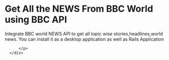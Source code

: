 <html>
  <head>
    <title>BBC API INTEGRATION</title>
  </head>
  <body>
      <h1>Get All the NEWS From BBC World using BBC API</h1>
      <div>
          <p>
           Integrate BBC world NEWS API to get all topic wise stories,headlines,world news. You can install it as a desktop application as well as Rails Application

          </p>
      </div>

  </body>
</html>